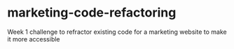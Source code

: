 # marketing-code-refactoring
Week 1 challenge to refractor existing code for a marketing website to make it more accessible
